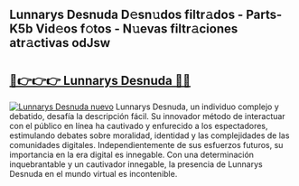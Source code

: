 ## Lunnarys Desnuda D𝚎sn𝚞dos filtr𝚊dos - Parts-K5b Vid𝚎os f𝚘tos - N𝚞evas filtr𝚊ciones atr𝚊ctivas odJsw

# <h2><a href="http://mbbcyw3.tromn.icu/?c=Lunnarys+Desnuda">🔗👉👉👉 Lunnarys Desnuda 🔗🔗</a></h2>

[![Lunnarys Desnuda nuevo](https://i.imgur.com/pEAQMta.gif)](http://mbbcyw3.tromn.icu/?c=Lunnarys+Desnuda)
Lunnarys Desnuda, un individuo complejo y debatido, desafía la descripción fácil. Su innovador método de interactuar con el público en línea ha cautivado y enfurecido a los espectadores, estimulando debates sobre moralidad, identidad y las complejidades de las comunidades digitales. Independientemente de sus esfuerzos futuros, su importancia en la era digital es innegable. Con una determinación inquebrantable y un cautivador innegable, la presencia de Lunnarys Desnuda en el mundo virtual es incontenible.
